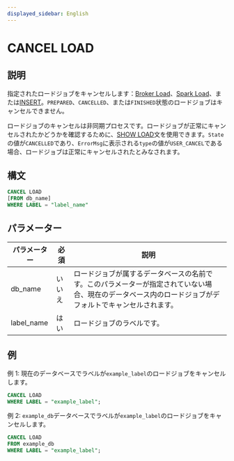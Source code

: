 ```yaml
---
displayed_sidebar: English
---
```


# CANCEL LOAD

## 説明

指定されたロードジョブをキャンセルします：[Broker Load](../data-manipulation/BROKER_LOAD.md)、[Spark Load](../data-manipulation/SPARK_LOAD.md)、または[INSERT](./INSERT.md)。`PREPARED`、`CANCELLED`、または`FINISHED`状態のロードジョブはキャンセルできません。

ロードジョブのキャンセルは非同期プロセスです。ロードジョブが正常にキャンセルされたかどうかを確認するために、[SHOW LOAD](../data-manipulation/SHOW_LOAD.md)文を使用できます。`State`の値が`CANCELLED`であり、`ErrorMsg`に表示される`type`の値が`USER_CANCEL`である場合、ロードジョブは正常にキャンセルされたとみなされます。

## 構文

```SQL
CANCEL LOAD
[FROM db_name]
WHERE LABEL = "label_name"
```

## パラメーター

| **パラメーター** | **必須** | **説明**                                              |
| ------------- | ------------ | ------------------------------------------------------------ |
| db_name       | いいえ           | ロードジョブが属するデータベースの名前です。このパラメーターが指定されていない場合、現在のデータベース内のロードジョブがデフォルトでキャンセルされます。 |
| label_name    | はい          | ロードジョブのラベルです。                                   |

## 例

例 1: 現在のデータベースでラベルが`example_label`のロードジョブをキャンセルします。

```SQL
CANCEL LOAD
WHERE LABEL = "example_label";
```

例 2: `example_db`データベースでラベルが`example_label`のロードジョブをキャンセルします。

```SQL
CANCEL LOAD
FROM example_db
WHERE LABEL = "example_label";
```
